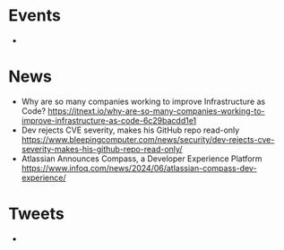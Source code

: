 
# Events

* 

# News
* Why are so many companies working to improve Infrastructure as Code?
  https://itnext.io/why-are-so-many-companies-working-to-improve-infrastructure-as-code-6c29bacdd1e1
* Dev rejects CVE severity, makes his GitHub repo read-only
  https://www.bleepingcomputer.com/news/security/dev-rejects-cve-severity-makes-his-github-repo-read-only/
* Atlassian Announces Compass, a Developer Experience Platform
  https://www.infoq.com/news/2024/06/atlassian-compass-dev-experience/


# Tweets

* 
